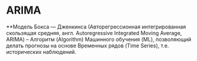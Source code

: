 # ARIMA
**Модель Бокса — Дженкинса (Авторегрессионная интегрированная скользящая средняя, англ. Autoregressive Integrated Moving Average, ARIMA) – Алгоритм (Algorithm) Машинного обучения (ML), позволяющий делать прогнозы на основе Временных рядов (Time Series), т.е. исторических наблюдений.